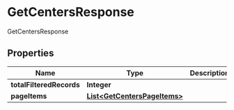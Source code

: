 

# GetCentersResponse

GetCentersResponse
## Properties

Name | Type | Description | Notes
------------ | ------------- | ------------- | -------------
**totalFilteredRecords** | **Integer** |  |  [optional]
**pageItems** | [**List&lt;GetCentersPageItems&gt;**](GetCentersPageItems.md) |  |  [optional]



